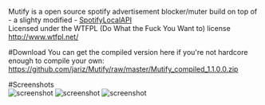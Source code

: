 Mutify is a open source spotify advertisement blocker/muter build on top of - a slighty modified - [SpotifyLocalAPI](http://spotify-local-api.googlecode.com)  
Licensed under the WTFPL (Do What the Fuck You Want to) license http://www.wtfpl.net/

#Download
You can get the compiled version here if you're not hardcore enough to compile your own:  
https://github.com/jariz/Mutify/raw/master/Mutify_compiled_1.1.0.0.zip

#Screenshots  
![screenshot](http://i.imgur.com/GU90xQj.png "Mutify doing what it says on the box") ![screenshot](http://i.imgur.com/gROqTWm.png "Screenshot") ![screenshot](http://i.imgur.com/UpfPa84.png "Settings")
